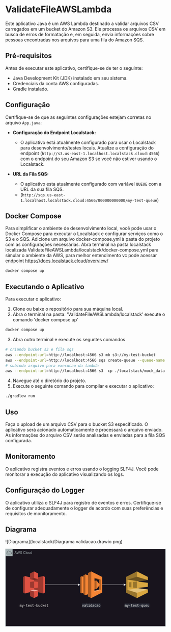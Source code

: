 # ValidateFileAWSLambda

Este aplicativo Java é um AWS Lambda destinado a validar arquivos CSV carregados em um bucket do Amazon S3. Ele processa os arquivos CSV em busca de erros de formatação e, em seguida, envia informações sobre pessoas encontradas nos arquivos para uma fila do Amazon SQS.

## Pré-requisitos

Antes de executar este aplicativo, certifique-se de ter o seguinte:

- Java Development Kit (JDK) instalado em seu sistema.
- Credenciais da conta AWS configuradas.
- Gradle instalado.

## Configuração

Certifique-se de que as seguintes configurações estejam corretas no arquivo `App.java`:

- **Configuração do Endpoint Localstack:**
    - O aplicativo está atualmente configurado para usar o Localstack para desenvolvimento/testes locais. Atualize a configuração do endpoint (`http://s3.us-east-1.localhost.localstack.cloud:4566`) com o endpoint do seu Amazon S3 se você não estiver usando o Localstack.

- **URL da Fila SQS:**
    - O aplicativo esta atualmente configurado com variável `QUEUE` com a URL da sua fila SQS.
    - (`http://sqs.us-east-1.localhost.localstack.cloud:4566/000000000000/my-test-queue`)

## Docker Compose
Para simplificar o ambiente de desenvolvimento local, você pode usar o Docker Compose para executar o Localstack e configurar serviços como o S3 e o SQS. Adicione um arquivo docker-compose.yml à pasta do projeto com as configurações necessárias.
Abra terminal na pasta localstack localizada ValidateFileAWSLambda/localstack/docker-compose.yml para simular o ambiente da AWS, para melhor entendimento vc pode acessar endpoint https://docs.localstack.cloud/overview/
```bash
docker compose up 
```

## Executando o Aplicativo

Para executar o aplicativo:

1. Clone ou baixe o repositório para sua máquina local.
2. Abra o terminal na pasta: 'ValidateFileAWSLambda/localstack' execute o comando 'docker compose up'
```bash
docker compose up 
```
3. Abra outro terminal e execute os seguntes comandos
```bash
# criando bucket s3 e fila sqs
aws --endpoint-url=http://localhost:4566 s3 mb s3://my-test-bucket
aws --endpoint-url=http://localhost:4566 sqs create-queue --queue-name my-test-queue
# subindo arquivo para execucao da lambda
aws --endpoint-url=http://localhost:4566 s3  cp ./localstack/mock_data.csv s3://my-test-bucket
```
4. Navegue até o diretório do projeto.
5. Execute o seguinte comando para compilar e executar o aplicativo:

```bash
./gradlew run 
```



## Uso
Faça o upload de um arquivo CSV para o bucket S3 especificado.
O aplicativo será acionado automaticamente e processará o arquivo enviado.
As informações do arquivo CSV serão analisadas e enviadas para a fila SQS configurada.

## Monitoramento
O aplicativo registra eventos e erros usando o logging SLF4J. Você pode monitorar a execução do aplicativo visualizando os logs.

## Configuração do Logger
O aplicativo utiliza o SLF4J para registro de eventos e erros. Certifique-se de configurar adequadamente o logger de acordo com suas preferências e requisitos de monitoramento.



## Diagrama

![Diagrama](localstack/Diagrama validacao.drawio.png)

![Diagrama](https://github.com/WalterHeitor/ValidateFileAWSLambda/blob/5e4d2d2e4dc781ff4d7151d2ec55edc184ae6bf2/localstack/Diagrama%20validacao.drawio.png)
